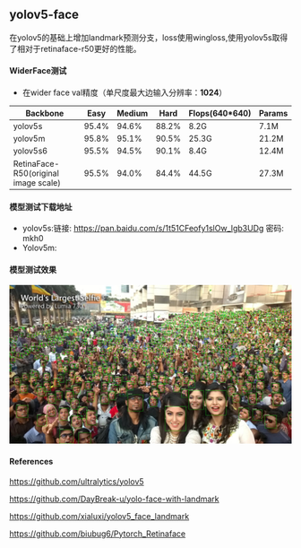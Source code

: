 ## yolov5-face

在yolov5的基础上增加landmark预测分支，loss使用wingloss,使用yolov5s取得了相对于retinaface-r50更好的性能。

#### WiderFace测试

* 在wider face val精度（单尺度最大边输入分辨率：**1024**）

| Backbone                             | Easy  | Medium | Hard  | Flops(640*640) | Params |
| ------------------------------------ | ----- | ------ | ----- | -------------- | ------ |
| yolov5s                              | 95.4% | 94.6%  | 88.2% | 8.2G           | 7.1M   |
| yolov5m                              | 95.8% | 95.1%  | 90.5% | 25.3G          | 21.2M  |
| yolov5s6                             | 95.5% | 94.5%  | 90.1% | 8.4G           | 12.4M  |
| RetinaFace-R50(original image scale) | 95.5% | 94.0%  | 84.4% | 44.5G          | 27.3M  |

#### 模型测试下载地址

* yolov5s:链接: https://pan.baidu.com/s/1t51CFeofy1slOw_lgb3UDg  密码: mkh0
* Yolov5m:

#### 模型测试效果

![](data/images/result.jpg)



#### References

https://github.com/ultralytics/yolov5

https://github.com/DayBreak-u/yolo-face-with-landmark

https://github.com/xialuxi/yolov5_face_landmark

https://github.com/biubug6/Pytorch_Retinaface
